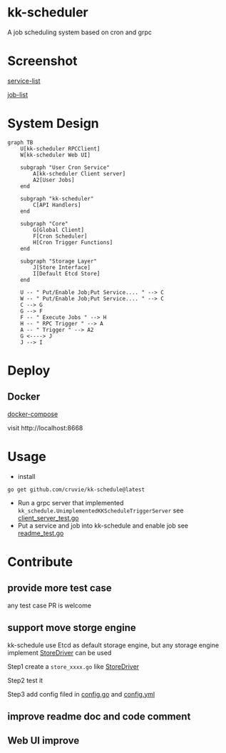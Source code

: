 # kk-scheduler

A job scheduling system based on cron and grpc

# Screenshot

[service-list](https://github.com/cruvie/kk-scheduler/blob/main/kk-schedule-server/readme/service-list.png)

[job-list](https://github.com/cruvie/kk-scheduler/blob/main/kk-schedule-server/readme/job-list.png)

# System Design

```mermaid
graph TB
    U[kk-scheduler RPCClient]
    W[kk-scheduler Web UI]

    subgraph "User Cron Service"
        A[kk-scheduler Client server]
        A2[User Jobs]
    end

    subgraph "kk-scheduler"
        C[API Handlers]
    end

    subgraph "Core"
        G[Global Client]
        F[Cron Scheduler]
        H[Cron Trigger Functions]
    end

    subgraph "Storage Layer"
        J[Store Interface]
        I[Default Etcd Store]
    end

    U -- " Put/Enable Job;Put Service.... " --> C
    W -- " Put/Enable Job;Put Service.... " --> C
    C --> G
    G --> F
    F -- " Execute Jobs " --> H
    H -- " RPC Trigger " --> A
    A -- " Trigger " --> A2
    G <----> J
    J --> I
```

# Deploy

## Docker

[docker-compose](https://github.com/cruvie/kk-scheduler/tree/main/deploy-docker)

visit http://localhost:8668

# Usage

- install

```shell
go get github.com/cruvie/kk-schedule@latest
```

- Run a grpc server that implemented `kk_schedule.UnimplementedKKScheduleTriggerServer`
  see [client_server_test.go](https://github.com/cruvie/kk-scheduler/blob/main/kk-schedule-server/internal/schedule_test/client_server_test.go)
- Put a service and job into kk-schedule and enable job
  see [readme_test.go](https://github.com/cruvie/kk-scheduler/blob/main/kk-schedule-server/internal/schedule_test/readme_test.go)

# Contribute

## provide more test case

any test case PR is welcome

## support move storge engine

kk-schedule use Etcd as default storage engine, but any storage engine
implement [StoreDriver](https://github.com/cruvie/kk-scheduler/blob/main/kk-schedule-server/internal/schedule/store.go)
can be used

Step1 create a `store_xxxx.go`
like [StoreDriver](https://github.com/cruvie/kk-scheduler/blob/main/kk-schedule-server/internal/schedule/store_etcd.go)

Step2 test it

Step3 add config filed
in [config.go](https://github.com/cruvie/kk-scheduler/blob/main/kk-schedule-server/internal/g_config/config.go)
and [config.yml](https://github.com/cruvie/kk-scheduler/blob/main/kk-schedule-server/config.yml)

## improve readme doc and code comment

## Web UI improve